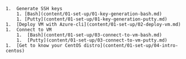     1.	Generate SSH keys
        1. [Bash](content/01-set-up/01-key-generation-bash.md)
        1. [Putty](content/01-set-up/01-key-generation-putty.md)
    1.	[Deploy VM with Azure-cli](content/01-set-up/02-deploy-vm.md)
    1.	Connect to VM
        1.	[Bash](content/01-set-up/03-connect-to-vm-bash.md)
        1.  [Putty](content/01-set-up/03-connect-to-vm-putty.md)
    1.	[Get to know your CentOS distro](content/01-set-up/04-intro-centos)